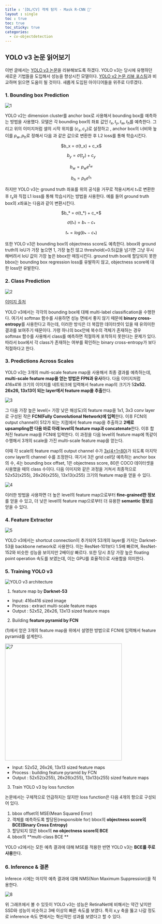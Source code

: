 ```yaml
---
title : '[DL/CV] 객체 탐지 - Mask R-CNN 🤟'
layout : single
toc : true
toc: true
toc_sticky: true
categories:
  - cv-objectdetection
---
```


## YOLO v3 논문 읽어보기

이번 글에서는 [<U>YOLO v3 논문</U>](https://arxiv.org/pdf/1804.02767.pdf)을 리뷰해보도록 하겠다. YOLO v3는 당시에 유행하던 새로운 기법들을 도입해서 성능을 향상시킨 모델이다. [<U>YOLO v2 논문 리뷰 포스팅</U>](https://hamin-chang.github.io/cv-objectdetection/yolov2/)과 비교하며 읽으면 도움이 될 것이다. 새롭게 도입된 아이디어들을 위주로 다루겠다.

### 1. Bounding box Prediction

![1](https://user-images.githubusercontent.com/77332628/224516888-a5875b2b-d2eb-413f-a9bb-ae4d109e9b38.png)

YOLO v2는 dimension cluster를 anchor box로 사용해서 bounding box를 예측하는 방법을 사용했다. 모델은 각 bounding box의 좌표 값인 $t_x, t_y, t_w, t_h$를 예측한다. 그리고 위의 이미지처럼 셀의 시작 위치를 $(c_x, c_y)$로 설정하고 , anchor box의 너비와 높이를 $p_w, p_h$로 정해서 다음 과 같은 값으로 변환한 후 L2 loss를 통해 학습시킨다.
<center>$b_x = σ(t_x) + c_x$

$b_y = σ(t_y) + c_y$

$b_w = p_we^{t_w}$

$b_h = p_he^{t_h}$</center>

하지만 YOLO v3는 ground truth 좌표를 위의 공식을 거꾸로 적용시켜서 $t_*$로 변환한 후 $t_x$와 직접 L1 loss를 통해 학습시키는 방법을 사용한다. 예를 들어 ground truth box의 $x$좌표는 다음과 같이 변환시킨다.

<center> $b_* = σ(t_*) + c_*$

$σ(t_*)= b_* - c_*$

$t_* = log(b_* - c_*)$
</center>

또한 YOLO v3은 bounding box의 objectness score도 예측한다. bbox와 ground truth의 IoU가 가장 높으면 1, 가장 높진 않고 threshold(=0.5)값을 넘기면 그냥 무시해버려서 IoU 값이 가장 높은 bbox만 매칭시킨다. ground truth box에 할당되지 못한 bbox는 bounding box regression loss를 유발하지 않고, objectness score에 대한 loss만 유발한다.

### 2. Class Prediction

![2](https://user-images.githubusercontent.com/77332628/224516890-92a112db-ec8a-4f43-846d-b251fb5c041f.png)

[<U>이미지 출처</U>](https://kr.mathworks.com/help/deeplearning/ug/multilabel-image-classification-using-deep-learning.html)

YOLO v3에서는 각각의 bounding box에 대해 multi-label classification을 수행한다. 여기서 softmax 함수를 사용하면 성능 면에서 좋지 않기 때문에 **binary cross-entropy**를 사용한다고 하는데, 이러한 방식은 더 복잡한 데이터셋이 있을 때 유의미한 결과를 보여주기 때문이다. 가령 하나의 box안에 복수의 객체가 존재하는 경우 softmax 함수를 사용해서 class를 예측하면 적절하게 포착하지 못한다는 문제가 있다. 따라서 box에서 각 class가 존재하는 여부를 확인하는 binary cross-entropy가 보다 적절하다고 한다.



### 3. Predictions Across Scales

YOLO v3는 3개의 multi-scale feature map을 사용해서 최종 결과를 예측하는데, **multi-scale feature map을 얻는 방법은 FPN과 유사**하다. 다음 이미지처럼 416x416 크기의 이미지를 네트워크에 입력해서 feature map의 크기가 5**2x52. 26x26, 13x13이 되는 layer에서 feature map을 추출**한다. 

![3](https://user-images.githubusercontent.com/77332628/224516891-60b7e640-7409-46ee-8275-d43aeac86e92.jpeg)

그 다음 가장 높은 level(= 가장 낮은 해상도)의 feature map을 1x1, 3x3 conv layer로 구성된 작은 **FCN(Fully Convolutional Network)에 입력**한다. 이후 FCN의 output channel이 512가 되는 지점에서 feature map을 추출하고 **2배로 upsampling한 다음 바로 아래 level의 feature map과 concatenate**한다. 이후 합쳐진 feature map을 FCN에 입력한다. 이 과정을 다음 level의 feature map에 똑같이 수행해서 3개의 scale을 가진 multi-scale feature map을 얻는다. 

이때 각 scale의 feature map의 output channel 수가 [3x(4+1+80)](=255)가 되도록 마지막 conv layer의 channel 수를 조정한다. 여기서 3은 grid cell당 예측하는 anchor box의 수, 4는 bounding box offset, 1은 objectness score, 80은 COCO 데이터셋을 사용했을 때의 class 수이다. 다음 이미지와 같은 과정을 거쳐서 최종적으로 52x52(x255), 26x26(x255), 13x13(x255) 크기의 feature map을 얻을 수 있다.

![4](https://user-images.githubusercontent.com/77332628/224516893-e7865cfb-fb69-4289-b29e-e32864e75250.jpeg)

이러한 방법을 사용하면 더 높은 level의 feature map으로부터 **fine-grained한 정보**를 얻을 수 있고, 더 낮은 level의 feature map으로부터 더 유용한 **semantic 정보**를 얻을 수 있다.

### 4. Feature Extractor

![5](https://user-images.githubusercontent.com/77332628/224516894-9e833725-2a51-4295-84e6-aac9ae4e78da.png)

YOLO v3에서는 shortcut connection이 추가되어 53개의 layer를 가지는 Darknet-53을 backbone network로 사용한다. 이는 ResNet-101보다 1.5배 빠르며, ResNet-152와 비슷한 성능을 보이지만 2배이상 빠르다. 또한 당시 초당 가장 높은 floating point operation 속도를 보였는데, 이는 GPU를 효율적으로 사용함을 의미한다.

### 5. Training YOLO v3

![YOLO v3 architecture](https://user-images.githubusercontent.com/77332628/224516895-e37d4555-2d21-440b-889d-6cc6b515b833.png)


1) feature map by **Darknet-53**

* Input: 416x416 sized image
* Process : extract multi-scale feature maps
* Output : 52x52, 26x26, 13x13 sized feature maps

2) Building **feature pyramid by FCN**

(1)에서 얻은 3개의 feature map을 위에서 설명한 방법으로 FCN에 입력해서 feature pyramid를 설계한다. 

<img width="386" alt="7" src="https://user-images.githubusercontent.com/77332628/224516897-3c32369e-31d5-4f78-a400-1ea3a3d30b7d.png">

* Input: 52x52, 26x26, 13x13 sized feature maps
* Process : building feature pyramid by FCN
* Output : 52x52(x255), 26x26(x255), 13x13(x255) sized feature maps

3) Train YOLO v3 by loss function

논문에서는 구체적으로 언급하지는 않지만 loss function은 다음 4개의 항으로 구성되어 있다.

1. bbox offset의 MSE(Mean Squared Error)
2. 객체를 예측하도록 할당된(responsible for) bbox의 **objectness score의 BCE(Binary Cross Entropy)**
3. 할당되지 않은 bbox의 **no objectness score의 BCE**
4. bbox의 **multi-class BCE **

YOLO v2에서는 모든 예측 결과에 대해 MSE를 적용한 반면 YOLO v3는 **BCE를 주로 사용**한다.



### 6. Inference & 결론

Inferece 시에는 마지막 예측 결과에 대해 NMS(Non Maximum Suppression)을 적용한다.

![8](https://user-images.githubusercontent.com/77332628/224516900-9cb6cbdd-ad2e-4475-a99d-e5b305baa27b.png)

위 그래프에서 볼 수 있듯이 YOLO v3는 성능은 RetinaNet에 비해서는 약간 낮지만 SSD와 성능이 비슷하고 3배 이상의 빠른 속도를 보였다. 특히 x,y 축을 뚫고 나갈 정도로 inference 속도 면에서는 혁신적인 성과를 보였다고 할 수 있다.

